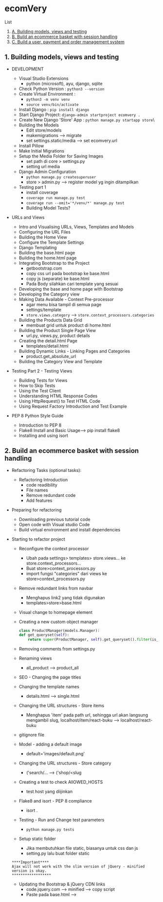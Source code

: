 # ecomVery
List
1. [ A. Building models, views and testing ](#A)
2. [ B. Build an ecommerce basket with session handling ](#B)
3. [ C. Build a user, payment and order management system](#C)

<a name="A"></a>
## 1. Building models, views and testing
- DEVELOPMENT
    - Visual Studio Extensions
        - python (microsoft), ayu, django, sqlite
    - Check Python Version : `python3 --version`
    - Create Virtual Environment : 
        - `python3 -m venv venv`
        - `source venv/bin/activate`
    - Install Django : `pip install django`
    - Start Django Project: `django-admin startproject ecomvery .`
    - Create New Django 'Store' App : `python manage.py startapp store`\
    - Building the Models
        - Edit store/models
        - makemigrations --> migrate
        - set settings.static/media --> set ecomvery.url
    - Install Pillow
    - Make Initial Migrations
    - Setup the Media Folder for Saving Images
        - set path di core > settings.py
        - setting url media
    - Django Admin Configuration
        - `python manage.py createsuperuser`
        - store > admin.py --> register model yg ingin ditampilkan
    - Testing part 1
        - install coverage
        - `coverage run manage.py test`
        - `coverage run --omit='*/venv/*' manage.py test`
        - Building Model Tests?

- URLs and Views
    - Intro and Visualising URLs, Views, Templates and Models
    - Configuring the URL Files
    - Building the Home View
    - Configure the Template Settings
    - Django Templating
    - Building the base.html page
    - Building the home.html page
    - Integrating Bootstrap to the Project
        - getbootstrap.com
        - copy css url pada bootstrap ke base.html
        - copy js (separate) ke base.html
        - Pada Body silahkan cari template yang sesuai
    - Developing the base and home page with Bootstrap
    - Developing the Category view
    - Making Data Available - Context Pre-processor
        - agar menu bisa tampil di semua page
        - settings/template
        - `store.views.category` --> `store.context_processors.categories`
    - Building the Products Data Grid
        - membuat grid untuk product di home.html
    - Building the Product Single Page View
        - url.py, views.py, product details
    - Creating the detail.html Page
        - templates/detail.html
    - Building Dynamic Links - Linking Pages and Categories
        - product.get_absolute_url
    - Building the Category View and Template

- Testing Part 2 - Testing Views
    - Building Tests for Views
    - How to Skip Tests
    - Using the Test Client
    - Understanding HTML Response Codes
    - Using HttpRequest() to Test HTML Code
    - Using Request Factory Introduction and Test Example

- PEP 8 Python Style Guide
    - Introduction to PEP 8
    - Flake8 Install and Basic Usage--> pip install flake8
    - Installing and using isort

<a name="B"></a>
## 2. Build an ecommerce basket with session handling
- Refactoring Tasks (optional tasks):
    - Refactoring Introduction
        - code readibility
        - File names
        - Remove redundant code
        - Add features
- Preparing for refactoring
    - Downloading previous tutorial code
    - Open code with Visual studio Code
    - Build virtual environment and install dependencies
- Starting to refactor project
    - Reconfigure the context processor
        - Ubah pada settings> templates> store.views... ke store.context_processors...
        - Buat store>context_processors.py
        - import fungsi "categories" dari views ke store>context_processors.py
    - Remove redundant links from navbar
        - Menghapus link2 yang tidak digunakan
        - templates>store>base.html
    - Visual change to homepage element
    
    - Creating a new custom object manager
        ```py
        class ProductManager(models.Manager):
        def get_queryset(self):
            return super(ProductManager, self).get_queryset().filter(is_active=True)
        ```
    - Removing comments from settings.py
    - Renaming views
        - all_product --> product_all
    - SEO - Changing the page titles 
    - Changing the template names
        - details.html --> single.html
    - Changing the URL structures - Store items
        - Menghapus 'item' pada path url, sehingga url akan langsung mengambil slug, localhost/item/react-buku --> localhost/react-buku
    - gitignore file
    - Model - adding a default image
        - default='images/default.png'
    - Changing the URL structures - Store category
        - ('search/<slug>... --> ('shop/<slug
    - Creating a test to check AllOWED_HOSTS
        - test host yang diijinkan
    - Flake8 and isort - PEP 8 compliance
        - isort .
    - Testing - Run and Change test parameters
        - `python manage.py tests`
    - Setup static folder
        - Jika membutuhkan file static, biasanya untuk css dan js
        - setting.py lalu buat folder static
    ```
    ****Important****
    Ajax will not work with the slim version of jQuery - minified version is okay.
    ******************
    ```

    - Updating the Bootstrap & jQuery CDN links
        - code.jquery.com --> minified --> copy script
        - Paste pada base.html --> <script>
    - Finished refactoring
        - kode mudah dibaca
        - penamaan files
        - menghilangkan kode yang tumpang tindih/redundant
        - menambahkan fitur
- Introducing Sessions (optional step):
    - Pengenalan session
        - session adalah informasi yang bersifat sementara dan interaktif
        - satu user per session - melakukan perubahan data berdasarkan per kunjungan user
        - Menyimpan data pada server-side
        - User menerima session ID
        - session ID dibutuhkan untuk pengambilan data
    - Visual explanation of sessions - penjelasan
         - ![session](https://user-images.githubusercontent.com/24581953/143838596-0e442daf-eec2-46ab-b222-b0e3bf1d0177.jpg)
    - Viewing the Django database - session table
        - plugin SQLlite-vscode
        - sudo install sqlite
        - table django_session
        - cek session by shell:
            - python manage.py shell
            ```
            from django.contrib.sessions.models import Session
            s = Session.objects.get(pk='5n6oxua39ths121v1r2ptjb68d9kqm5w')
            s.get_decoded()
            ```
    - Viewing the session in the browser console
    ![sessions](https://user-images.githubusercontent.com/24581953/144684799-90811cde-912f-468f-8c8d-ab17530054ea.jpg)
    ![sessions2](https://user-images.githubusercontent.com/24581953/144684821-fc5f9842-bd08-41ae-b1bc-32ad6db55957.jpg)
    - Django required resources to enable sessions
    ![sessions3](https://user-images.githubusercontent.com/24581953/144684838-73c4cf78-6958-4c1d-9180-d7601df66e5b.jpg)

![session part1](https://user-images.githubusercontent.com/24581953/145327404-5552acb6-0144-43ee-af71-a280f3cf0731.jpg)
- Development Part 1.0 (Setup):
    - Introduction
    - Create a new app - basket
        - `python manage.py createapp basket`
    - Remove unnecessary files
        - hapus `test.py` dan `admin.py`
    - core basket urls --> ` core > urls.py > path('basket/', include('basket.urls', namespace='basket')),` --> semua url yg berhubungan dg basket diarahkan ke `basket > urls.py`
    - basket summary url --> `basket > urls.py > 'path('', views.basket_summary, name='basket_summary'),'`
    - basket summary view --> `basket > views.py > def basket_summary()'`
    - basket summary template --> `templates > store > basket > summary.html` --> basic saja, nanti di update di 2.0
    - Making the basket icon/button for the navbar --> `https://getbootstrap.com/docs/5.0/components/buttons/`
    - VSC extension for formatting HTML/Python template files
        - plugin -BEAUTIFY untuk merapikan html/js > `command: beautify file`

- Development Part 1.2 (Create a Session & Context processor):
    - Building sessions
        - `basket > basket.py`
        - `class Basket() > def __init__()` --> function yang diakses pertama kali
    - Building the context_processor file
        -
        ```
        fungsi context_processors adalah sebuah metode untuk mempermudah kita menampilkan data secara global tanpa harus membuat fungsi yang saama berulang kali di banyak views / templates.
        ```
        - `basket > context_processors.py > def basket()`
        - `core > TEMPLATES=[] > OPTIONS:{} > 'basket.context_processors.basket',` --> registrasi di core
    - Testing the initial session setup
        - `basket.py > 'def __init__'`
        - set skey --> `...basket = self.session['skey'] = {'number': 12345}`
        - cari session id di browser --> inspect/application/cookies
        - atau bisa cek di table database sqlite3 > django_session
        - `python manage.py shell`
            ```py
            from django.contrib.sessions.models import Session

            s = Session.objects.get(pk='i0zrp54n5lrynjkqe0eqfqqtm5qu2803')
            s.get_decoded()

            output = 12345
            ```
- Development Part 1.3 (Add to session functionality):
    - Building the add to basket button functionality (Ajax)
        - Tujuan: Memfungsikan tombol add to basket pada single.html
        - Pastikan versi jquery update pada `base.html`
        - basket add template -->
            - `templates > products > single.html > ...id="add-button" value="{{product.id}}..."`
            - `templates > products > single.html > AJAX Script -->$(document).on('click', '#add-button', function (e) { ...`
        - basket add url --> `basket > urls.py > 'path('add/',views.basket_add, name='basket_add'),'`
        - basket add view --> `basket > views.py > def basket_add()`
        - basket.py --> `basket > basket.py > basket class () --> def add()`
        - tes fungsi add to basket button pada single.html berupa (json response)  --> `basket > views.py > basket_add()`
        ```py
        from django.http import JsonResponse
        ...
        response = JsonResponse({'test':'data'})
        return response
        ```
        ```py
        python manage.py shell

        # Sebelum button 'add to basket' di tekan
        from django.contrib.sessions.models import Session
        s = Session.objects.get(pk='i0zrp54n5lrynjkqe0eqfqqtm5qu2803')
        s.get_decoded()
        {'skey': {}} # kosong

        # Setelah button 'add to basket' di tekan
        {'skey': {'1': {'price': '40.00', 'qty': 1}}} 
        ```
    - Adding the Qty to the session data
        - Tujuan: Tes Fungsi `Quantity drop down select` pada single.html
        - Untuk tes console, tambahkan pada script ajax `console.log($('#select option: selected').text())`
        - `views.py > basket_add()`
            ```py
            ...
            basket.add(product=product, qty=product_qty)

            basketqty = basket.__len__()
            response = JsonResponse({'qty': basketqty})
            ```
        - Tes tombol quantity & add to basket, --> inspect > console, output: 1,2,3,4
        - Hasil akhir. pilih quantity --> tekan basket button = basket total. ketika memilih produk lain, akan otomatis menambah jumlah basket 
        

![session-delete](https://user-images.githubusercontent.com/24581953/145327750-fc8a2e58-2f12-4a15-be7a-af745bd3f319.jpg)
- Development Part 2.0 (Deleting basket/session data): test
    - Tujuan: Halaman kumpulan produk yang masuk di basket dg fitur add & delete button
    - Updating `templates > basket > summary.html`
        ```py
        {% for item in basket %}
        {% with product=item.product %}
        ...<div data-index="{{product.id}}..."
        ```
    - Iterating over the session data
        - `basket > basket.py >  def __iter__()`
    - Get the total price of the basket items
        - `basket > basket.py > def get_total_price()`

- Development Part 2.1(Front-end - deleting basket/session data):
    - Delete basket ( AJAX )
        - Tujuan: Memfungsikan tombol delete pada `templates > basket > summary.html`
        - basket delete template- -> updating summary.html
            - `templates > basket > summary.html > ...id="delete-button" data-index="{{product.id}}...`
            - `templates > basket > summary.html > AJAX script -->  $(document).on('click', '.delete-button', function (e) { ...`
        - basket delete url --> `basket > urls.py > 'path('delete/',views.basket_delete, name='basket_delete'),'`
        - basket delete view --> `basket > views.py > def basket_delete()`
    - Handling remove items in the basket class
        - `basket > basket.py > def delete()`
        - `basket > basket.py > def save()`
    - Resolving the unique DOM ID issue with Ajax
        - Issue : setelah tombol delete ditekan, harus di refresh dulu baru product bisa terhapus
        - `...data-index="{{product.id}}..."`

    - Removing elements from the page with JavaScript ( AJAX )
        - templates > basket > summary.html
        ```js
        ...
        success: function (json) {
            $('.product-item[data-index="' + prodid + '"]').remove();
            document.getElementById("subtotal").innerHTML = json.subtotal;
            document.getElementById("basket-qty").innerHTML = json.qty
        },
        ...
        ```

![sessions-update](https://user-images.githubusercontent.com/24581953/145501050-fc317711-948f-42b5-989b-84e8a09814e4.jpg)

- Development Part 3.0 (Updating basket/session data):
    - Capturing the user selection
    - Update basket ( AJAX )
        - Tujuan: Memfungsikan tombol quantity & update pada `templates > basket > summary.html`
        - basket update template- -> updating summary.html
            - `templates > basket > summary.html > ...id="update-button" data-index="{{product.id}}...`
            - `templates > basket > summary.html > AJAX script -->  $(document).on('click', '.update-button', function (e) {`
        - basket delete url --> `basket > urls.py > 'path('update/',views.basket_update, name='basket_update'),'`
        - basket delete view --> `basket > views.py > def basket_update()`
    - Updating the front-end code for update (AJAX code)
        - `templates > basket > summary.html`
        ```js
            success: function (json) {
            document.getElementById("basket-qty").innerHTML = json.qty
            document.getElementById("subtotal").innerHTML = json.subtotal
        },
        ```
        ```js
        ...
        Sub Total: Rp. <div id="subtotal" class="d-inline-flex">{{basket.get_total_price}}
        ...
        ```
    - Resolving known issues
    3.50
    harus di refresh baru berubah
    
    - Resolving final issue

- Testing
    - Introduction : python manage.py test
    - Running existing tests
        - store > tests > test_views.py
        ```py
         - deactivated test_view_function() after web using a session
         - add 'session test code' to test_homepage_html()

         from importlib import import_module
         from django.conf import settings

         ...
         def test_homepage_html()
         ...
         engine = import_module(settings.SESSION_ENGINE) 
         request.session = engine.SessionStore()
         ...

        ```
        
    - Running coverage - assessing tests required
        
        - `coverage run manage.py test`
        - `coverage run --omit='*/venv/*' manage.py test`
        - `coverage html`
        - htmlcov > index.html
        - Note:
            - (__init__.py di setiap folder test mengindikasikan folder tersebut yang akan dieksekusi untuk test)
            - setelah melakukan perubahan pada test langkah coverage diulangi sehingga html lama ter replace

    - Building tests for the basket app
        - `basket > test > test_views.py`
        - lakukan coverage

<a name="C"></a>
## 3. Build a user, payment and order management system
- screenshot `user`
- Changing the UI of the templates
    - static > core > css > base.css --> override bootstrap, dropdown menu, font, nav, logo, footer
    - static > basket > css > basket.css -->
    - Inject ke templates > store > base.html
- Finished updating templates
    -Code after refactoring https://github.com/veryacademy/django...

- Stage 1.0 - User management

    - Introduction
    - Start building the user app
        - `python manage.py startapp account`
        - core > register 'account'
    - Building the user model
        - account > models
            - class UserBase()
                - UserBase models
                - `pip install django-countries` --> untuk country fields
        
            - class CustomAccountManager()
                - def createSuperUser()
                - def createuser()
        - core > settings.py > 
            ```py
            AUTH_USER_MODEL = "account.UserBase"
            LOGIN_REDIRECT_URL = "/account/dashboard"
            LOGIN_URL = "/account/login/"
            ```
    - Updating the products model
        - store > models.py > class Product()
            - `created_by = models.ForeignKey(settings.AUTH_USER_MODEL, on_delete=models.CASCADE, related_name='product_creator')`
    - User admin 
        - account > admin.py > `admin.site.register(UserBase)`
    - Migrate
        - `python manage.py makemigration && python manage.py migrate`
        - `python manage.py createsuperuser`
        - `python manage.py runserver`
        - 127.0.0.1/admin/ --> login menggunakan email

- Stage 1.1 - User signup with email confirmation

    - Start building user signup
    - Building the form
        - `account > forms.py > registrationForm()`
    - Building the view
        - `account > views.py > account_register()`
    - Generating hash keys in Django
        - account > token.py
        - `pip install six`
    - Finishing the email setup
        - `account > views.py`
        ```py
        from django.utils.encoding import force_bytes, force_text
        from django.utils.http import urlsafe_base64_decode, urlsafe_base64_encode
        ```
        - `account > views.py > def account_register() > #setup email`
    - Building the email template
        - `templates > account > registration > account_activation_email.html`
    - Building the registration template
        - `templates > account > registration > register.html`
    - Building the registration URL
        - `core > urls.py > path('account/', include('account.urls', namespace='account')),`
        - `account > urls.py > path('register/', views.account_register, name='register'),`
    - Finishing the registration form
        - `account > forms.py > RegistrationForm() --> clean_username(), clean_password2(), clean_email(), __init__()`
    - Templating and final functions
        - `core > settings.py > EMAIL_BACKEND = 'django.core.mail.backends.console.EmailBackend'`
        - `account > urls.py > path('activate/<slug:uidb64>/<slug:token>)/', views.account_activate, name='activate'),`
        - `template > account > registration > account_activation_email.html`
        - `account > views.py > account_activate()`
        - `template > account > registration > activation_invalid.html`
        - `account > urls.py > path('dashboard/', views.dashboard, name='dashboard'),`
        - decorators
            - account > views.py
            ```py
            ...
            from django.contrib.auth.decorators import login_required
            ...
            @login_required
            def dashboard(request):
            ...
            
            

            ```
         
    - Building up the dashboard
        - `template > account > user > dashboard.html`

- Stage 1.2 - Login/Logout
    - Login
        - `account > urls.py > path('login/', auth_views.LoginView.as_view(template_name='account/registration/login.html', form_class=UserLoginForm), name='login'),`
    - Login form 
        - account > forms.py > 
            - `from django.contrib.auth.forms import (AuthenticationForm, PasswordResetForm,SetPasswordForm)`
            - `UserLoginForm()`
    - Login template
        - `template > account > registration > login.html`
    - Logout URL and link updates
        - `account > urls.py > path('logout/', auth_views.LogoutView.as_view(next_page='/account/login/'), name='logout'),`
        - templates > store > products > base.html >
        ```py
        ...
        <a type="button" role="button" href="{% url "account:logout" %}"
        ...
        ```

- Stage 1.3 Update/Edit and delete account
    - Edit user 
    - URL for edit user profile
        - `account > urls.py > path('profile/edit/', views.edit_details, name='edit_details'),`
    - Create view for profile edit
        - `account > views.py >`
            ```py
            ...
            @login_required
            def edit_details(request):
            ...
            ```
    - Create form for profile edit
        - `account > forms.py > UserEditForm()` 
    - Profile edit template
        - `templates > account > user > edit_details.html`
    - Delete user
        - `account > urls.py > path('profile/delete_user/', views.delete_user, name='delete_user'),`
        - `account > urls.py > path('profile/delete_confirm/', TemplateView.as_view(template_name="account/user/delete_confirm.html"), name='delete_confirmation'),`
        - `account > views >`
            ```py
            ...
            @login_required
            def delete_user(request):
            ...
            ```
        - `templates > account > user > delete_confirm.html`
    - Forgotten password
        - `account > urls.py >`
            ```py
            ...
            path('password_reset/', auth_views.PasswordResetView.as_view ...
            path('password_reset_confirm/<uidb64>/<token>', auth_views.PasswordResetConfirmView.as_view...
            path('password_reset/password_reset_email_confirm/',TemplateView.as_view ...
            path('password_reset_confirm/Mg/password_reset_complete/',TemplateView.as_view...
            ...
            ```
        - `account > forms.py` >
            ```py
            PwdResetForm()
            PwdResetConfirmForm()
            ```
    
    - Email template
        - `templates > account > password_reset_email.html`
    - Password reset template
        - `templates > account > password_reset_form.html`
        - `templates > account > reset_status.html`

- Stage 2.0 - Payment
    - Introduction
    - Stripe payment stages
    - Build payment app
        - `python manage.py startapp payment`
        - core > registrasi 'payment'
    - Payment template
        - `templates > payment > home.html`
    - Payment URL
        - `core > urls.py > path('payment/', include('payment.urls', namespace='payment')),`
        - `payment > urls.py > path('', views.BasketView, name='basket'),`
    - Payment view
        ```py
        @login_required
        def BasketView(request):
        ```
    - Stripe Elements 
        - dashboard.stripe.com/test/apikeys --> publish key & secret key
        - 
            ```py
            def BasketView(request):
                ...
                stripe.api_key = '<SECRET KEY>'
                intent = stripe.PaymentIntent.create(
                    amount=total,
                    currency='gbp',
                    metadata={'userid': request.user.id}
                )

                return render(request, 'payment/home.html', {'client_secret': intent.client_secret})
            ```
        - `pip install stripe=2.6.3`
        - `templates > payment > home.html`
            - `<button id="submit" class="btn btn-primary w-100 fw-bold" data-secret="{{ client_secret }}">Pay</button>`
            -
            ```js
            <script>
                {% comment %} Make csrf token availble in JS files {% endcomment %}
                var CSRF_TOKEN = '{{ csrf_token }}';
            </script>
            <script src="https://js.stripe.com/v3/"></script>
            <script src="{% static 'payment/index.js' %}" data-rel-js></script>
            ```
        - `static > payment > index.js '
            ```js
            var stripe = Stripe(<PUBLISH KEY>)`
            ...
            ```
        - stripe.com/docs/stripe-js
        - lakukan transaksi
        - cek pada stripe.com apakah transaksi sudah masuk

    - Stripe CLI
        - DOC : https://stripe.com/docs/stripe-cli
        - Download the latest linux tar.gz file from https://github.com/stripe/stripe-cli/releases/latest
        - Unzip the file: tar -xvf stripe_X.X.X_linux_x86_64.tar.gz
        - Move ./stripe to your execution path. --> sudo mv stripe /usr/local/bin
        - terminal > stripe login
        - klik link auth, masukkan password di browser. Stripe CLI siap digunakan
        - Coba lakukan checkout
        - terminal > stripe listen --> setiap ada transaksi akan muncul
 
- Stage 3.0 Order capture/Management
    - Build orders app
        - `python manage.py startapp orders`
        - Registrasi di core
    - Order models
        - `orders > models.py`
        - makemigrations & migrate
    - Connect orders to payment
        - `orders > views.py`
        - `core > urls.py > path('orders/', include('orders.urls', namespace='orders')),`
        - `orders > urls.py > path('add/', views.add, name='add'),`
    - Setting up Stripe webhooks
        - `payment > views.py >`
        ```py
        @csrf_exempt
        def stripe_webhook(request):
            ...
            # Handle the event
        if event.type == 'payment_intent.succeeded':
            payment_confirmation(event.data.object.client_secret)
            ...
        ```
        - `orders > views.py > `
        ```py
        ...
        def payment_confirmation(data):
            Order.objects.filter(order_key=data).update(billing_status=True)
        ...
        ```
        - `payment > views.py`>
        ```py
        def order_placed(request):
            basket = Basket(request)
            basket.clear()
            return render(request, 'payment/orderplaced.html')

        ```
        - `templates > payment > orderplaced.html`
        - `payments > urls.py >`
            ```py        
            path('orderplaced/', views.order_placed, name='order_placed'),
            path('webhook/', views.stripe_webhook),
            ```
        - `basket > basket.py >`
        ```py
        def clear(self):
            # Remove basket from session
            del self.session['skey']
            self.save()
        ```
        - core > settings.py >
        ```py
        # Stripe Payment
        PUBLISHABLE_KEY = 'xxx'
        SECRET_KEY = 'xxx'
        STRIPE_ENDPOINT_SECRET = 'xxx'
        ```
        - `terminal > stripe listen --forward-to localhost:8000/payment/webhook/`
        - lakukan transaksi checkout, setelah berhasil akan redirect ke http://127.0.0.1:8000/payment/orderplaced/
        - pada http://127.0.0.1:8000/admin > orders, checklist Billing status seharusnya tercentang
        
    - Users orders setup in dashboard
        - core > settings.py > 
            ```py
            #Basket session ID
            BASKET_SESSION_ID = "basket"
            ```
        - templates > user > dashboard.html > {% for item in order.items.all %}
        - basket > basket.py > --ganti __init__ pada `skey`
        ```py
        from django.conf import settings

        ...
        def __init__(self, request):
            self.session = request.session
            basket = self.session.get(settings.BASKET_SESSION_ID)
            if settings.BASKET_SESSION_ID not in request.session:
                basket = self.session[settings.BASKET_SESSION_ID] = {}
            self.basket = basket
        ...
        def clear(self):
            #Remove basket from session
            del self.session[settings.BASKET_SESSION_ID]
            self.save()

        ```
    - Update basket payment with postage calculation
        - `python manage.py test`

<a name="D">Refactor</a>
## 4. Refactor
- Refactoring store templates
- Refactoring basket templates
- Refactoring account templates
- Refactoring payment templates

<a name="E">MPTT</a>
## 5. Multi-Product Types Database Implementation
- Introduction
    - Implementasinya pada sub category product, lebih mudah menentukan parent / childnya
- Content
- Preview of db schema
- Start-up project
- Black and isort vscode automation
- Sorting the requirements text
- Modularising settings.py
    - core > settings > __init__.py
    - move settings.py ke dir diatas, rename menjadi base.py
    - ubah basedir --> `BASE_DIR = Path(__file__).resolve().parent.parent.parent`
    - manage.py > `'DJANGO_SETTINGS_MODULE', 'ecomvery.settings.base'`
- Django-debug-toolbar
    - pip install django-debug-toolbar
    - pastikan core > settings --> DEBUG = True
    - core > settings > dev_debug.py
    - manage.py > `'DJANGO_SETTINGS_MODULE', 'ecomvery.settings.dev_debug'`
    - core > urls.py >  `path("__debug__/", include(debug_toolbar.urls)),`
- Database schema walkthrough
    - dbdiagram.io/d
    - _documentation > database_schema.txt
- Building the database
    - hapus model database lama
    - pip install django-mptt
    - store > models.py --> perubahan besar pada models
- Finish building database 
    - Migration : makemigrations && migrate
- Integrating db into templates intro
    - Setting up admin.py --> - menampilkan data models pada admin
    - Integrating db into templates - perubahan template tag merujuk pada models baru

<a name="F"></a>
## 6. CRUD and UUID - Managing multiple addresses
- Introduction
    - Preview of build features
        - Implementasinya adalah penggunaan custom id 
    - Workflow
    - Account model changes
- DB Development
    - Start changing the account table model
        - lihat table baru --> customer & address
    - Actually making changes (sorry about the chatting)
        - account > models.py
        - Perubahan besar, dimana replace `UserBase()` dengan `Customer()` dan `Address()`
    - Introducing the UUID field
        - pada Address() menguunakan 'UUIDField'
        - Berfungsi sebagai custom id
    - Fixing problems with the changes we made in the account model
        - Fixing code2 di file lain menyesuaikan perubahan yang ada di model
        - makemigrations && migrate 
    - Turn off the Django debug toolbar


- UI Changes

    - Making changes to the dashboard UI --> base.py
    - menampilkan nama user pada dashboard ketika login
    - templates > account > dashboard > dashboard.html
    - templates > account > sub_base.html

- CRUD

    - Building the URLS for the address CRUD system
        - account > urls.py
        - path("addresses/" ...
    - Add address 
        - account > forms.py > `class UserAddressForm(forms.ModelForm):...`
        - account > views > `def add_address(request):...`
        - urls
        - templates > account > dashboard > adresses.html
    - Edit address
        - account > views > `def edit_address(request):...`
        - url
        - templates > account > dashboard > edit_adresses.html
    - Delete address
        - account > views > `def delete_address(request, id):...`
        - url
    - Set default address
        - account > views > `def set_default(request, id):...`

<a name="G"></a>
## 7. Customer Wish List
- Introduction
- Understanding one-to-one fields
- Adding/migrating a one-to-one field in database
    - store > models.py > Product()
    - `users_wishlist = models.ManyToManyField(settings.AUTH_USER_MODEL, related_name="user_wishlist", blank=True)`
- Workflow for creating a Wish-List
- Setup the add_to_wishlist URL and view
    - account > urls.py > wishlist
- Moving to the front-end - add the Wish List button
    - templates > store > single.html
- Hook up the user dashboard with the Wish List functions
    - Menambahkan menu wish list di dashboard --> `templates > account > dashboard > dashboard.html`
    - Halaman wish list --> `templates > account > dashboard > user_wish_list.html`
    - views untuk wish list --> `account > views > wishlist() && add_to_wish_list() `
    - urls --> `account > urls.py > wishlist`
- Django message framework - implement messages
    - core > 
        - 'django.contrib.messages',
        - 'django.contrib.messages.middleware.MessageMiddleware',
    - handle pesan sukses dan delete wishlist --> `account > views > add_to_wish_list() `
    - alert ketika add wish list --> `templates > store > single.html`

<a name="H"></a>
## 8. Paypal
- Introduction
- Build preview
- Download starting code
- Removing the payment app
- Create new checkout app
- Building the associated checkout tables
- Checkout Admin table registration and data input

- Checkout delivery page
- Checkout address page
- Checkout payment page
- PayPal 
- Integrating with Orders